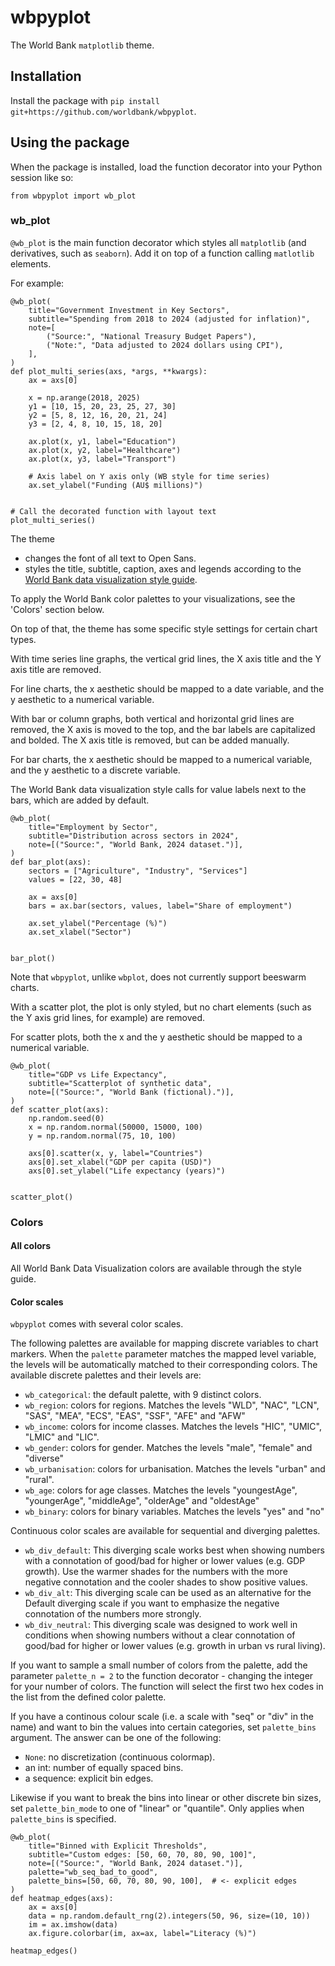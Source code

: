 # wbpyplot

The World Bank `matplotlib` theme.

## Installation

Install the package with `pip install git+https://github.com/worldbank/wbpyplot`.

## Using the package

When the package is installed, load the function decorator into your Python session like so:

```
from wbpyplot import wb_plot
```


### wb_plot

`@wb_plot` is the main function decorator which styles all `matplotlib` (and derivatives, such as `seaborn`). Add it on top of a function calling `matlotlib` elements.

For example: 

```
@wb_plot(
    title="Government Investment in Key Sectors",
    subtitle="Spending from 2018 to 2024 (adjusted for inflation)",
    note=[
        ("Source:", "National Treasury Budget Papers"),
        ("Note:", "Data adjusted to 2024 dollars using CPI"),
    ],
)
def plot_multi_series(axs, *args, **kwargs):
    ax = axs[0]

    x = np.arange(2018, 2025)
    y1 = [10, 15, 20, 23, 25, 27, 30]
    y2 = [5, 8, 12, 16, 20, 21, 24]
    y3 = [2, 4, 8, 10, 15, 18, 20]

    ax.plot(x, y1, label="Education")
    ax.plot(x, y2, label="Healthcare")
    ax.plot(x, y3, label="Transport")

    # Axis label on Y axis only (WB style for time series)
    ax.set_ylabel("Funding (AU$ millions)")


# Call the decorated function with layout text
plot_multi_series()
```

The theme

- changes the font of all text to Open Sans.
- styles the title, subtitle, caption, axes and legends according to the [World Bank data visualization style guide](https://wbg-vis-design.vercel.app/).

To apply the World Bank color palettes to your visualizations, see the 'Colors' section below.

On top of that, the theme has some specific style settings for certain chart types.

With time series line graphs, the vertical grid lines, the X axis title and the Y axis title are removed. 

For line charts, the x aesthetic should be mapped to a date variable, and the y aesthetic to a numerical variable.

With bar or column graphs, both vertical and horizontal grid lines are removed, the X axis is moved to the top, and the bar labels are capitalized and bolded. The X axis title is removed, but can be added manually.

For bar charts, the x aesthetic should be mapped to a numerical variable, and the y aesthetic to a discrete variable.

The World Bank data visualization style calls for value labels next to the bars, which are added by default.

```
@wb_plot(
    title="Employment by Sector",
    subtitle="Distribution across sectors in 2024",
    note=[("Source:", "World Bank, 2024 dataset.")],
)
def bar_plot(axs):
    sectors = ["Agriculture", "Industry", "Services"]
    values = [22, 30, 48]

    ax = axs[0]
    bars = ax.bar(sectors, values, label="Share of employment")

    ax.set_ylabel("Percentage (%)")
    ax.set_xlabel("Sector")


bar_plot()
```

Note that `wbpyplot`, unlike `wbplot`, does not currently support beeswarm charts. 

With a scatter plot, the plot is only styled, but no chart elements (such as the Y axis grid lines, for example) are removed.

For scatter plots, both the x and the y aesthetic should be mapped to a numerical variable.

```
@wb_plot(
    title="GDP vs Life Expectancy",
    subtitle="Scatterplot of synthetic data",
    note=[("Source:", "World Bank (fictional).")],
)
def scatter_plot(axs):
    np.random.seed(0)
    x = np.random.normal(50000, 15000, 100)
    y = np.random.normal(75, 10, 100)

    axs[0].scatter(x, y, label="Countries")
    axs[0].set_xlabel("GDP per capita (USD)")
    axs[0].set_ylabel("Life expectancy (years)")


scatter_plot()
```


### Colors

#### All colors

All World Bank Data Visualization colors are available through the style guide.

#### Color scales

`wbpyplot` comes with several color scales.

The following palettes are available for mapping discrete variables to chart markers. When the `palette` parameter matches the mapped level variable, the levels will be automatically matched to their corresponding colors. The available discrete palettes and their levels are:

* `wb_categorical`: the default palette, with 9 distinct colors.
* `wb_region`: colors for regions. Matches the levels "WLD", "NAC", "LCN", "SAS", "MEA", "ECS", "EAS", "SSF", "AFE" and "AFW"
* `wb_income`: colors for income classes. Matches the levels "HIC", "UMIC", "LMIC" and "LIC".
* `wb_gender`: colors for gender. Matches the levels "male", "female" and "diverse"
* `wb_urbanisation`: colors for urbanisation. Matches the levels "urban" and "rural".
* `wb_age`: colors for age classes. Matches the levels "youngestAge", "youngerAge", "middleAge", "olderAge" and "oldestAge"
* `wb_binary`: colors for binary variables. Matches the levels "yes" and "no"

Continuous color scales are available for sequential and diverging palettes. 

* `wb_div_default`: This diverging scale works best when showing numbers with a connotation of good/bad for higher or lower values (e.g. GDP growth). Use the warmer shades for the numbers with the more negative connotation and the cooler shades to show positive values.
* `wb_div_alt`: This diverging scale can be used as an alternative for the Default diverging scale if you want to emphasize the negative connotation of the numbers more strongly.
* `wb_div_neutral`: This diverging scale was designed to work well in conditions when showing numbers without a clear connotation of good/bad for higher or lower values (e.g. growth in urban vs rural living).

If you want to sample a small number of colors from the palette, add the parameter `palette_n = 2` to the function decorator - changing the integer for your number of colors. The function will select the first two hex codes in the list from the defined color palette. 

If you have a continous colour scale (i.e. a scale with "seq" or "div" in the name) and want to bin the values into certain categories, set `palette_bins` argument. The answer can be one of the following:

* `None`: no discretization (continuous colormap).
* an int: number of equally spaced bins.
* a sequence: explicit bin edges.
        
Likewise if you want to break the bins into linear or other discrete bin sizes, set `palette_bin_mode` to one of "linear" or "quantile". Only applies when `palette_bins` is specified.

```    
@wb_plot(
    title="Binned with Explicit Thresholds",
    subtitle="Custom edges: [50, 60, 70, 80, 90, 100]",
    note=[("Source:", "World Bank, 2024 dataset.")],
    palette="wb_seq_bad_to_good",
    palette_bins=[50, 60, 70, 80, 90, 100],  # <- explicit edges
)
def heatmap_edges(axs):
    ax = axs[0]
    data = np.random.default_rng(2).integers(50, 96, size=(10, 10))
    im = ax.imshow(data)
    ax.figure.colorbar(im, ax=ax, label="Literacy (%)")

heatmap_edges()
```
